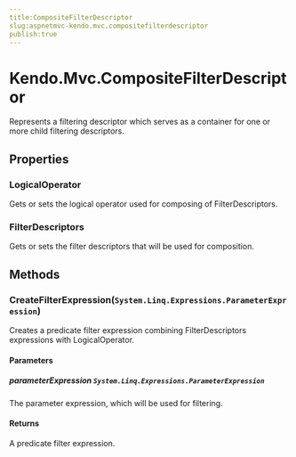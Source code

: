 ```yaml
---
title:CompositeFilterDescriptor
slug:aspnetmvc-kendo.mvc.compositefilterdescriptor
publish:true
---
```


# Kendo.Mvc.CompositeFilterDescriptor
Represents a filtering descriptor which serves as a container for one or more child filtering descriptors.


## Properties
### LogicalOperator
Gets or sets the logical operator used for composing of FilterDescriptors.
### FilterDescriptors
Gets or sets the filter descriptors that will be used for composition.



## Methods

### CreateFilterExpression(`System.Linq.Expressions.ParameterExpression`)
Creates a predicate filter expression combining FilterDescriptors 
            expressions with LogicalOperator.


#### Parameters

##### parameterExpression `System.Linq.Expressions.ParameterExpression`
The parameter expression, which will be used for filtering.



#### Returns
A predicate filter expression.




